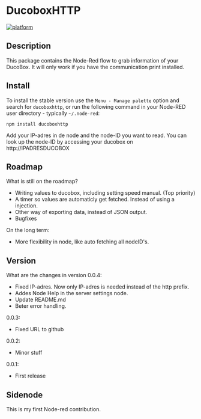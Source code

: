 # DucoboxHTTP

[![platform](https://img.shields.io/badge/platform-Node--RED-red)](https://nodered.org)

## Description

This package contains the Node-Red flow to grab information of your DucoBox. It will only work if you have the communication print installed. 

## Install

To install the stable version use the `Menu - Manage palette` option and search for `ducoboxhttp`, or run the following command in your Node-RED user directory - typically `~/.node-red`:

    npm install ducoboxhttp

Add your IP-adres in de node and the node-ID you want to read. You can look up the node-ID by accessing your ducobox on http://IPADRESDUCOBOX

## Roadmap

What is still on the roadmap?
- Writing values to ducobox, including setting speed manual. (Top priority)
- A timer so values are automaticly get fetched. Instead of using a injection. 
- Other way of exporting data, instead of JSON output. 
- Bugfixes

On the long term:
- More flexibility in node, like auto fetching all nodeID's.  

## Version

What are the changes in version
0.0.4: 
- Fixed IP-adres. Now only IP-adres is needed instead of the http prefix. 
- Addes Node Help in the server settings node. 
- Update README.md
- Beter error handling. 

0.0.3: 
- Fixed URL to github

0.0.2: 
- Minor stuff

0.0.1:
- First release


## Sidenode

This is my first Node-red contribution. 

